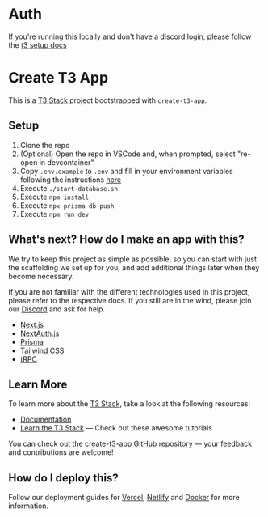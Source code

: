 # Auth

If you're running this locally and don't have a discord login, please follow the [t3 setup docs](https://create.t3.gg/en/usage/next-auth#:~:text=%7D)

# Create T3 App

This is a [T3 Stack](https://create.t3.gg/) project bootstrapped with `create-t3-app`.

## Setup

1. Clone the repo
2. (Optional) Open the repo in VSCode and, when prompted, select "re-open in devcontainer"
3. Copy `.env.example` to `.env` and fill in your environment variables following the instructions [here](https://create.t3.gg/en/usage/first-steps)
4. Execute `./start-database.sh`
4. Execute `npm install`
5. Execute `npx prisma db push`
6. Execute `npm run dev`

## What's next? How do I make an app with this?

We try to keep this project as simple as possible, so you can start with just the scaffolding we set up for you, and add additional things later when they become necessary.

If you are not familiar with the different technologies used in this project, please refer to the respective docs. If you still are in the wind, please join our [Discord](https://t3.gg/discord) and ask for help.

- [Next.js](https://nextjs.org)
- [NextAuth.js](https://next-auth.js.org)
- [Prisma](https://prisma.io)
- [Tailwind CSS](https://tailwindcss.com)
- [tRPC](https://trpc.io)

## Learn More

To learn more about the [T3 Stack](https://create.t3.gg/), take a look at the following resources:

- [Documentation](https://create.t3.gg/)
- [Learn the T3 Stack](https://create.t3.gg/en/faq#what-learning-resources-are-currently-available) — Check out these awesome tutorials

You can check out the [create-t3-app GitHub repository](https://github.com/t3-oss/create-t3-app) — your feedback and contributions are welcome!

## How do I deploy this?

Follow our deployment guides for [Vercel](https://create.t3.gg/en/deployment/vercel), [Netlify](https://create.t3.gg/en/deployment/netlify) and [Docker](https://create.t3.gg/en/deployment/docker) for more information.
